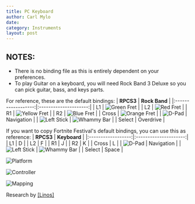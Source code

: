 ```yaml
---
title: PC Keyboard
author: Carl Mylo
date: 
category: Instruments
layout: post
---
```


## NOTES:

* There is no binding file as this is entirely dependent on your preferences.
* To play Guitar on a keyboard, you will need Rock Band 3 Deluxe so you can pick guitar, bass, and keys parts.


For reference, these are the default bindings:
| **RPCS3**          | **Rock Band** |
|:------------------:|:---------------------:|
| L1 | ![Green Fret](https://raw.githubusercontent.com/carlmylo/rb3-pc/TheGreatSplit/assets/images/btns/gtrs/gf.png "Green Fret") |
| L2 | ![Red Fret](https://raw.githubusercontent.com/carlmylo/rb3-pc/TheGreatSplit/assets/images/btns/gtrs/rf.png "Red Fret") |
| R1 | ![Yellow Fret](https://raw.githubusercontent.com/carlmylo/rb3-pc/TheGreatSplit/assets/images/btns/gtrs/yf.png "Yellow Fret") |
| R2 | ![Blue Fret](https://raw.githubusercontent.com/carlmylo/rb3-pc/TheGreatSplit/assets/images/btns/gtrs/bf.png "Blue Fret") |
| Cross | ![Orange Fret](https://raw.githubusercontent.com/carlmylo/rb3-pc/TheGreatSplit/assets/images/btns/gtrs/of.png "Orange Fret") |
| ![D-Pad](https://raw.githubusercontent.com/carlmylo/rb3-pc/TheGreatSplit/assets/images/btns/ctrls/ps4/dp.png "D-Pad") | Navigation |
| ![Left Stick](https://raw.githubusercontent.com/carlmylo/rb3-pc/TheGreatSplit/assets/images/btns/ctrls/ps4/ls.png "Left Stick") | ![Whammy Bar](https://raw.githubusercontent.com/carlmylo/rb3-pc/TheGreatSplit/assets/images/btns/gtrs/wb.png "Whammy Bar") |
| Select | Overdrive |



If you want to copy Fortnite Festival's default bindings, you can use this as reference:
| **RPCS3**          | **Keyboard** |
|:------------------:|:---------------------:|
| L1 | D |
| L2 | F |
| R1 | J |
| R2 | K |
| Cross | L |
| ![D-Pad](https://raw.githubusercontent.com/carlmylo/rb3-pc/TheGreatSplit/assets/images/btns/ctrls/ps4/dp.png "D-Pad") | Navigation |
| ![Left Stick](https://raw.githubusercontent.com/carlmylo/rb3-pc/TheGreatSplit/assets/images/btns/ctrls/ps4/ls.png "Left Stick") | ![Whammy Bar](https://raw.githubusercontent.com/carlmylo/rb3-pc/TheGreatSplit/assets/images/btns/gtrs/wb.png "Whammy Bar") |
| Select | Space |


![Platform](https://raw.githubusercontent.com/carlmylo/rb3-pc/TheGreatSplit/assets/images/instruments/pc.png "Platform") 

![Controller](https://raw.githubusercontent.com/carlmylo/rb3-pc/TheGreatSplit/assets/images/instruments/pckeyboardcontroller.png "Controller") 

![Mapping](https://raw.githubusercontent.com/carlmylo/rb3-pc/TheGreatSplit/assets/images/instruments/pckeyboardmapping.png "Mapping") 

Research by [[Linos]](https://www.youtube.com/@LinosMelendi)